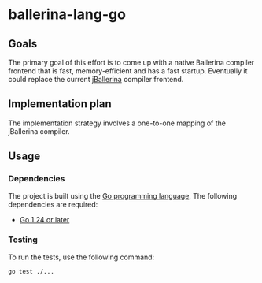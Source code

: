 # ballerina-lang-go

## Goals

The primary goal of this effort is to come up with a native Ballerina compiler frontend that is fast, memory-efficient and has a fast startup. Eventually it could replace the current  [jBallerina](https://github.com/ballerina-platform/ballerina-lang) compiler frontend.

## Implementation plan

The implementation strategy involves a one-to-one mapping of the jBallerina compiler.

## Usage

### Dependencies

The project is built using the [Go programming language](https://go.dev/). The following dependencies are required:
- [Go 1.24 or later](https://go.dev/dl/)

### Testing

To run the tests, use the following command:

```bash
go test ./...
```
